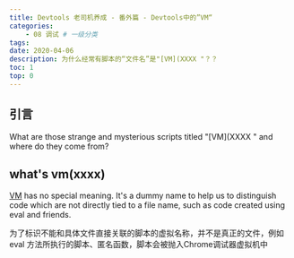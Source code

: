 ```yaml
---
title: Devtools 老司机养成 - 番外篇 - Devtools中的”VM“
categories:
    - 08 调试 # 一级分类
tags:
date: 2020-04-06
description: 为什么经常有脚本的“文件名”是"[VM](XXXX "？？
toc: 1
top: 0
---
```


## 引言

What are those strange and mysterious scripts titled "[VM](XXXX " and where do they come from?

## what's vm(xxxx)

[VM](scriptId) has no special meaning. It's a dummy name to help us to distinguish code which are not directly tied to a file name, such as code created using eval and friends.

为了标识不能和具体文件直接关联的脚本的虚拟名称，并不是真正的文件，例如 eval 方法所执行的脚本、匿名函数，脚本会被抛入Chrome调试器虚拟机中
